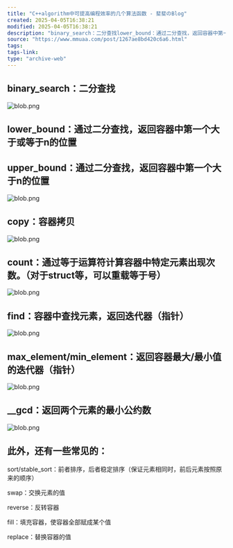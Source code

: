 ```yaml
---
title: "C++algorithm中可提高编程效率的几个算法函数 - 斐斐のBlog"
created: 2025-04-05T16:38:21
modified: 2025-04-05T16:38:21
description: "binary_search：二分查找lower_bound：通过二分查找，返回容器中第一个大于或等于n的位置upper_bound：通过二分查找，返回容器中第一个大于n的位置copy：容器拷贝count：通过等于运算符计算容器中特定元素出现次数。（对于struct等，可以重载等于号）find：容器中查找元素，返回迭代器（指针）max_element/min_element：返回容器最大/最小值的迭…"
source: "https://www.mmuaa.com/post/1267ae8bd420c6a6.html"
tags:
tags-link:
type: "archive-web"
---
```

## binary\_search：二分查找

![blob.png](https://www.mmuaa.com/wp-content/uploads/image/20181227/1545889977159223.png "1545889977159223.png")

## lower\_bound：通过二分查找，返回容器中第一个大于或等于n的位置

## upper\_bound：通过二分查找，返回容器中第一个大于n的位置

![blob.png](https://www.mmuaa.com/wp-content/uploads/image/20181227/1545891730509980.png "1545891730509980.png")

## copy：容器拷贝  

![blob.png](https://www.mmuaa.com/wp-content/uploads/image/20181227/1545890274976456.png "1545890274976456.png")

## count：通过等于运算符计算容器中特定元素出现次数。（对于struct等，可以重载等于号）  

![blob.png](https://www.mmuaa.com/wp-content/uploads/image/20181227/1545890502536150.png "1545890502536150.png")

## find：容器中查找元素，返回迭代器（指针）  

![blob.png](https://www.mmuaa.com/wp-content/uploads/image/20181227/1545890648315402.png "1545890648315402.png")

## max\_element/min\_element：返回容器最大/最小值的迭代器（指针）

![blob.png](https://www.mmuaa.com/wp-content/uploads/image/20181227/1545891131877406.png "1545891131877406.png")

## \_\_gcd：返回两个元素的最小公约数

![blob.png](https://www.mmuaa.com/wp-content/uploads/image/20181227/1545891467362945.png "1545891467362945.png")

## 此外，还有一些常见的：

sort/stable\_sort：前者排序，后者稳定排序（保证元素相同时，前后元素按照原来的顺序）

swap：交换元素的值

reverse：反转容器

fill：填充容器，使容器全部赋成某个值

replace：替换容器的值
